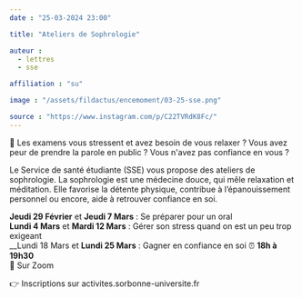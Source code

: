 ```yaml
---
date : "25-03-2024 23:00"

title: "Ateliers de Sophrologie"

auteur :
  - lettres
  - sse

affiliation : "su"

image : "/assets/fildactus/encemoment/03-25-sse.png"

source : "https://www.instagram.com/p/C22TVRdK8Fc/"
---
```


🧠 Les examens vous stressent et avez besoin de vous relaxer ? Vous avez peur de prendre la parole en public ? Vous n'avez pas confiance en vous ?

Le Service de santé étudiante (SSE) vous propose des ateliers de sophrologie. La sophrologie est une médecine douce, qui mêle relaxation et méditation. Elle favorise la détente physique, contribue à l’épanouissement personnel ou encore, aide à retrouver confiance en soi.

__Jeudi 29 Février__ et __Jeudi 7 Mars__ : Se préparer pour un oral  
__Lundi 4 Mars__ et __Mardi 12 Mars__ : Gérer son stress quand on est un peu trop exigeant  
__Lundi 18 Mars et __Lundi 25 Mars__ : Gagner en confiance en soi  ⏰ __18h à 19h30__  
📌 Sur Zoom

👉 Inscriptions sur activites.sorbonne-universite.fr
